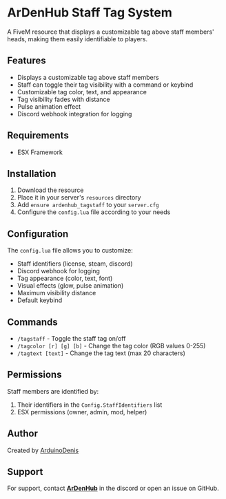 # ArDenHub Staff Tag System

A FiveM resource that displays a customizable tag above staff members' heads, making them easily identifiable to players.

## Features

- Displays a customizable tag above staff members
- Staff can toggle their tag visibility with a command or keybind
- Customizable tag color, text, and appearance
- Tag visibility fades with distance
- Pulse animation effect
- Discord webhook integration for logging

## Requirements

- ESX Framework

## Installation

1. Download the resource
2. Place it in your server's `resources` directory
3. Add `ensure ardenhub_tagstaff` to your `server.cfg`
4. Configure the `config.lua` file according to your needs

## Configuration

The `config.lua` file allows you to customize:

- Staff identifiers (license, steam, discord)
- Discord webhook for logging
- Tag appearance (color, text, font)
- Visual effects (glow, pulse animation)
- Maximum visibility distance
- Default keybind

## Commands

- `/tagstaff` - Toggle the staff tag on/off
- `/tagcolor [r] [g] [b]` - Change the tag color (RGB values 0-255)
- `/tagtext [text]` - Change the tag text (max 20 characters)

## Permissions

Staff members are identified by:
1. Their identifiers in the `Config.StaffIdentifiers` list
2. ESX permissions (owner, admin, mod, helper)

## Author

Created by [ArduinoDenis](https://arduinodenis.it)

## Support
For support, contact [**ArDenHub**](https://discord.ardenhub.it) in the discord or open an issue on GitHub.